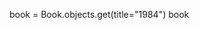 <!-- from bookshelf.models import Book
Book.objects.all() -->
book = Book.objects.get(title="1984")
book